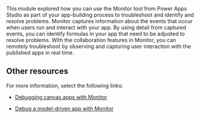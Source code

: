 This module explored how you can use the Monitor tool from Power
Apps Studio as part of your app-building process to troubleshoot and
identify and resolve problems. Monitor captures information
about the events that occur when users run and interact with your app.
By using detail from captured events, you can identify
formulas in your app that need to be adjusted to resolve problems. With
the collaboration features in Monitor, you can remotely troubleshoot by
observing and capturing user interaction with the published apps in real time.

## Other resources

For more information, select the following links:

-   [Debugging canvas apps with Monitor](https://docs.microsoft.com/powerapps/maker/monitor-canvasapps)

-   [Debug a model-driven app with Monitor](https://docs.microsoft.com/powerapps/maker/monitor-modelapps)
